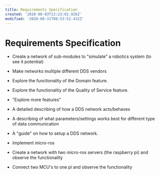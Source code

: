 ```yaml
---
title: Requirements Specification
created: '2020-08-03T13:23:02.926Z'
modified: '2020-08-31T08:53:52.432Z'
---
```


# Requirements Specification
- Create a network of sub-modules to "simulate" a robotics system (to see it potential)
- Make networks multiple different DDS vendors
- Explore the functionality of the Domain feature.
- Explore the functionality of the Quality of Service feature.
- "Explore more features"
- A detailed describing of how a DDS network acts/behaves
- A describing of what parameters/settings works best for different type of data communication
- A "guide" on how to setup a DDS network.

- Implement micro-ros
- Create a network with two micro-ros servers (the raspberry pi) and observe the functionality
- Connect two MCU's to one pi and observe the functionality
